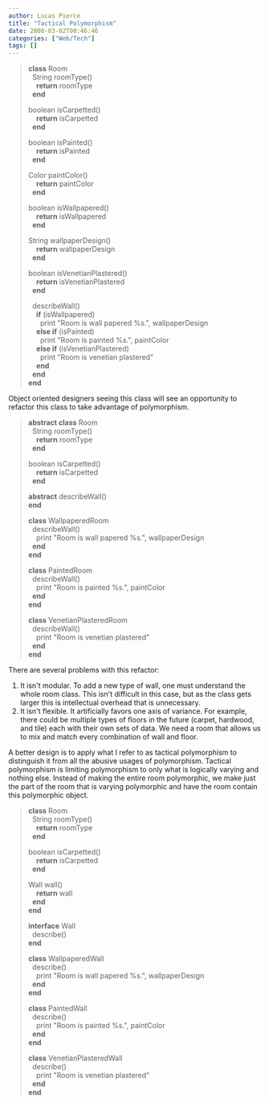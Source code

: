 ```yaml
---
author: Lucas Pierce
title: "Tactical Polymorphism"
date: 2008-03-02T00:46:46
categories: ["Web/Tech"]
tags: []
---
```


> **class** Room  
>   String roomType()  
>     **return** roomType  
>   **end**
>
> boolean isCarpetted()  
>     **return** isCarpetted  
>   **end**
>
> boolean isPainted()  
>     **return** isPainted  
>   **end**
>
> Color paintColor()  
>     **return** paintColor  
>   **end**
>
> boolean isWallpapered()  
>     **return** isWallpapered  
>   **end**
>
> String wallpaperDesign()  
>     **return** wallpaperDesign  
>   **end**
>
> boolean isVenetianPlastered()  
>     **return** isVenetianPlastered  
>   **end**
>
>   describeWall()  
>     **if** (isWallpapered)  
>       print "Room is wall papered %s.", wallpaperDesign  
>     **else if** (isPainted)  
>       print "Room is painted %s.", paintColor  
>     **else if** (isVenetianPlastered)  
>       print "Room is venetian plastered"  
>     **end**  
>   **end**  
> **end**

Object oriented designers seeing this class will see an opportunity to refactor this class to take advantage of polymorphism.

> **abstract class** Room  
>   String roomType()  
>     **return** roomType  
>   **end**
>
> boolean isCarpetted()  
>     **return** isCarpetted  
>   **end**
>
> **abstract** describeWall()  
> **end**
>
> **class** WallpaperedRoom  
>   describeWall()  
>     print "Room is wall papered %s.", wallpaperDesign  
>   **end**  
> **end**
>
> **class** PaintedRoom  
>   describeWall()  
>     print "Room is painted %s.", paintColor  
>   **end**  
> **end**
>
> **class** VenetianPlasteredRoom  
>   describeWall()  
>     print "Room is venetian plastered"  
>   **end**  
> **end**

There are several problems with this refactor:

1. It isn't modular. To add a new type of wall, one must understand the whole room class. This isn't difficult in this case, but as the class gets larger this is intellectual overhead that is unnecessary.
2. It isn't flexible. It artificially favors one axis of variance. For example, there could be multiple types of floors in the future (carpet, hardwood, and tile) each with their own sets of data. We need a room that allows us to mix and match every combination of wall and floor.

A better design is to apply what I refer to as tactical polymorphism to distinguish it from all the abusive usages of polymorphism. Tactical polymorphism is limiting polymorphism to only what is logically varying and nothing else. Instead of making the entire room polymorphic, we make just the part of the room that is varying polymorphic and have the room contain this polymorphic object.

> **class** Room  
>   String roomType()  
>     **return** roomType  
>   **end**
>
> boolean isCarpetted()  
>     **return** isCarpetted  
>   **end**
>
> Wall wall()  
>     **return** wall  
>   **end**  
> **end**
>
> **interface** Wall  
>   describe()  
> **end**
>
> **class** WallpaperedWall  
>   describe()  
>     print "Room is wall papered %s.", wallpaperDesign  
>   **end**  
> **end**
>
> **class** PaintedWall  
>   describe()  
>     print "Room is painted %s.", paintColor  
>   **end**  
> **end**
>
> **class** VenetianPlasteredWall  
>   describe()  
>     print "Room is venetian plastered"  
>   **end**  
> **end**